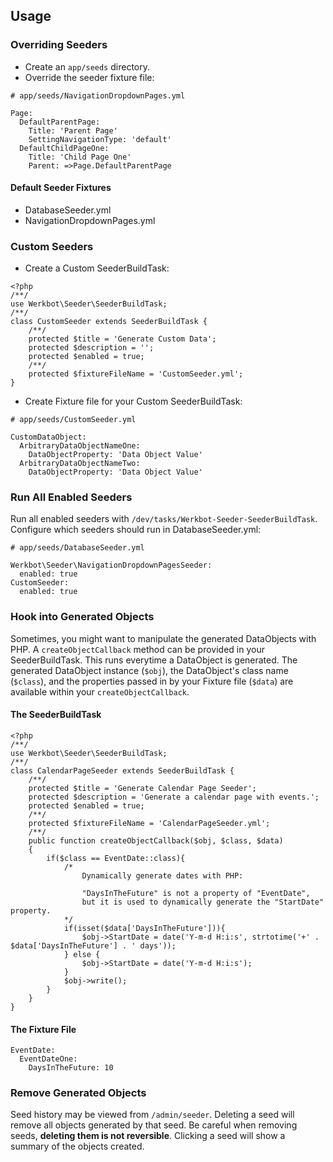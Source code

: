 ## Usage

### Overriding Seeders
- Create an `app/seeds` directory.
- Override the seeder fixture file:

```
# app/seeds/NavigationDropdownPages.yml

Page:
  DefaultParentPage:
    Title: 'Parent Page'
    SettingNavigationType: 'default'
  DefaultChildPageOne:
    Title: 'Child Page One'
    Parent: =>Page.DefaultParentPage
```

#### Default Seeder Fixtures
- DatabaseSeeder.yml
- NavigationDropdownPages.yml
		    
### Custom Seeders
- Create a Custom SeederBuildTask:

```
<?php
/**/
use Werkbot\Seeder\SeederBuildTask;
/**/
class CustomSeeder extends SeederBuildTask {
	/**/
	protected $title = 'Generate Custom Data';
	protected $description = '';
	protected $enabled = true;
	/**/
	protected $fixtureFileName = 'CustomSeeder.yml';
}
```
- Create Fixture file for your Custom SeederBuildTask:

```
# app/seeds/CustomSeeder.yml

CustomDataObject:
  ArbitraryDataObjectNameOne:
    DataObjectProperty: 'Data Object Value'
  ArbitraryDataObjectNameTwo:
    DataObjectProperty: 'Data Object Value'
```

### Run All Enabled Seeders
Run all enabled seeders with `/dev/tasks/Werkbot-Seeder-SeederBuildTask`. Configure which seeders should run in DatabaseSeeder.yml:

```
# app/seeds/DatabaseSeeder.yml

Werkbot\Seeder\NavigationDropdownPagesSeeder:
  enabled: true
CustomSeeder:
  enabled: true
```

### Hook into Generated Objects
Sometimes, you might want to manipulate the generated DataObjects with PHP. A `createObjectCallback` method can be provided in your SeederBuildTask. This runs everytime a DataObject is generated. The generated DataObject instance (`$obj`), the DataObject's class name (`$class`), and the properties passed in by your Fixture file (`$data`) are available within your `createObjectCallback`.

#### The SeederBuildTask
```
<?php
/**/
use Werkbot\Seeder\SeederBuildTask;
/**/
class CalendarPageSeeder extends SeederBuildTask {
	/**/
	protected $title = 'Generate Calendar Page Seeder';
	protected $description = 'Generate a calendar page with events.';
	protected $enabled = true;
	/**/
	protected $fixtureFileName = 'CalendarPageSeeder.yml';
	/**/
	public function createObjectCallback($obj, $class, $data)
	{
		if($class == EventDate::class){
			/*
				Dynamically generate dates with PHP:

				"DaysInTheFuture" is not a property of "EventDate",
				but it is used to dynamically generate the "StartDate" property.
			*/
			if(isset($data['DaysInTheFuture'])){
				$obj->StartDate = date('Y-m-d H:i:s', strtotime('+' . $data['DaysInTheFuture'] . ' days'));
			} else {
				$obj->StartDate = date('Y-m-d H:i:s');
			}
			$obj->write();
		}
	}
} 
```
#### The Fixture File
```
EventDate:
  EventDateOne:
    DaysInTheFuture: 10
```

### Remove Generated Objects
Seed history may be viewed from `/admin/seeder`. Deleting a seed will remove all objects generated by that seed. Be careful when removing seeds, **deleting them is not reversible**. Clicking a seed will show a summary of the objects created.
